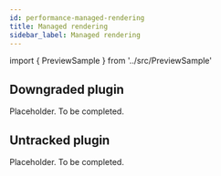 ```yaml
---
id: performance-managed-rendering
title: Managed rendering
sidebar_label: Managed rendering
---
```


import { PreviewSample } from '../src/PreviewSample'

## Downgraded plugin

Placeholder. To be completed.

## Untracked plugin

Placeholder. To be completed.

<PreviewSample example="plugin-untracked" />

